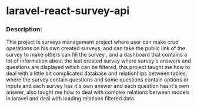 # laravel-react-survey-api

### Description:
This project is surveys management project where user can make crud operations on his own created surveys, and can take the public link of the survey to make others can fill the survey , and a dashboard that contains a lot of information about the last created survey where survey's answers and questions are displayed which can be filtered, this project taught me how to deal with a little bit complicated database and relationhips between tables, where the survey contain questions and some questions contain options or inputs and each survey has it's own answer and each question has it's own answer, also taught me how to deal with complex relations between models in laravel and deal with loading relations filtered data.
